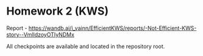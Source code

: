 # Homework 2 (KWS)

Report - https://wandb.ai/i_vainn/EfficientKWS/reports/-Not-Efficient-KWS-story--VmlldzoyOTIyNDMx

All checkpoints are available and located in the repository root.
